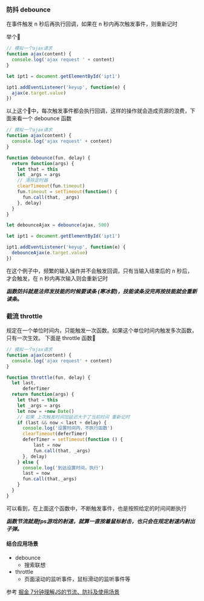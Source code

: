 ### 防抖 debounce

在事件触发 n 秒后再执行回调，如果在 n 秒内再次触发事件，则重新记时

举个🌰
```js
// 模拟一个ajax请求
function ajax(content) {
  console.log('ajax request ' + content)
}

let ipt1 = document.getElementById('ipt1')

ipt1.addEventListener('keyup', function(e) {
  ajax(e.target.value)
})
```
以上这个🌰中，每次触发事件都会执行回调，这样的操作就会造成资源的浪费，下面来看一个 debounce 函数

```js
// 模拟一个ajax请求
function ajax(content) {
  console.log('ajax request' + content)
}

function debounce(fun, delay) {
  return function(args) {
    let that = this
    let _args = args
    // 清除定时器
    clearTimeout(fun.timeout)
    fun.timeout = setTimeout(function() {
      fun.call(that, _args)
    }, delay)
  }
}

let debounceAjax = debounce(ajax, 500)

let ipt1 = document.getElementById('ipt1')

ipt1.addEventListener('keyup', function(e) {
  debounceAjax(e.target.value)
})
```

在这个例子中，频繁的输入操作并不会触发回调，只有当输入结束后的 n 秒后，才会触发，在 n 秒内再次输入则会重新记时

_**函数防抖就是法师发技能的时候要读条 (寒冰箭)，技能读条没完再按技能就会重新读条。**_

### 截流 throttle

规定在一个单位时间内，只能触发一次函数。如果这个单位时间内触发多次函数，只有一次生效。
下面是 throttle 函数🌰
```js
// 模拟一个ajax请求
function ajax(content) {
  console.log('ajax request' + content)
}

function throttle(fun, delay) {
  let last,
      deferTimer
  return function(args) {
    let that = this
    let _args = args
    let now = +new Date()
    // 如果 上次触发时间加延迟大于了当前时间 重新记时
    if (last && now < last + delay) {
      console.log('设置时间内，不执行函数')
      clearTimeout(deferTimer)
      deferTimer = setTimeout(function () {
          last = now
          fun.call(that, _args)
      }, delay)
    } else {
      console.log('到达设置时间，执行')
      last = now
      fun.call(that,_args)
    }
  }
}
```
可以看到，在上面这个函数中，不断触发事件，也是按照给定的时间间断执行

_**函数节流就是fps游戏的射速，就算一直按着鼠标射击，也只会在规定射速内射出子弹。**_

#### 结合应用场景
* debounce
  * 搜索联想
* throttle
  * 页面滚动的监听事件，鼠标滑动的监听事件等

参考 [掘金 7分钟理解JS的节流、防抖及使用场景](https://juejin.im/post/5b8de829f265da43623c4261)
